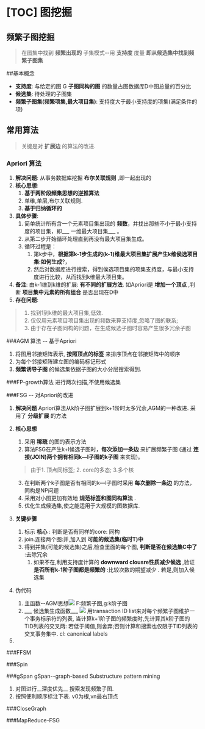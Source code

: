 [TOC]
图挖掘
===
频繁子图挖掘
---

> 在图集中找到 __频繁出现的__ 子集模式--用 __支持度__ 度量
> __即从候选集中找到频繁子图集__ 


##基本概念
- __支持度__: 与给定的图 G __子图同构的图__ 的数量占图数据库D中图总量的百分比
- __候选集__: 待处理的子图集
- __频繁子图集(频繁项集,最大项目集)__: 支持度大于最小支持度的项集(满足条件的项)

## 常用算法
> 关键是对 __扩展边__ 的算法的改进.

### Apriori 算法
1. __解决问题__:
	从事务数据库挖掘 __布尔关联规则__ ,即一起出现的
2. __核心思想__: 
	1. __基于两阶段频集思想的逆推算法__ 
	2. 单维,单层,布尔关联规则.
	3. __基于归纳循环的__
3. __具体步骤__:
	1. 简单统计所有含一个元素项目集出现的 __频数__，并找出那些不小于最小支持度的项目集，即___ 一维最大项目集___ 。
	2. 从第二步开始循环处理直到再没有最大项目集生成。
	3. 循环过程是：
		1. 第k步中，__根据第k-1步生成的(k-1)维最大项目集扩展产生k维侯选项目集:如何生成__?，
		2. 然后对数据库进行搜索，得到侯选项目集的项集支持度，与最小支持度进行比较，从而找到k维最大项目集。
4. __备注__:
	由k-1维到k维的扩展: __有不同的扩展方法__.
	如Apriori是 __增加一个顶点__ ,判断 __项目集中元素的所有组合__ 是否出现在D中
6. __存在问题__:

> 1. 找到1到k维的最大项目集,低效.
> 2. 仅仅用元素项目项目集出现的频数来算支持度,忽略了图的联系;
> 3. 由于存在子图同构的问题，在生成候选子图时容易产生很多冗余子图

###AGM 算法 -- 基于Apriori
1. 将图用邻接矩阵表示, __按照顶点的标签__ 来排序顶点在邻接矩阵中的顺序
2. 为每个邻接矩阵建立图的编码标记形式
3. __频繁诱导子图__ 的候选集依据子图的大小分层搜索得到.

###FP-growth算法 
进行两次扫描,不使用候选集

###FSG -- 对Apriori的改进
1. __解决问题__
	Apriori算法从k阶子图扩展到k+1阶时太多冗余,AGM的一种改进. 采用了 __分级扩展__ 的方法
2. __核心思想__
	1. 采用 __稀疏__ 的图的表示方法
	2. 算法FSG在产生k+l候选子图时，__每次添加一条边__ 来扩展频繁子图 (通过 __连接(JOIN)两个拥有相同k—l子图的k子图__ 来实现)。
	> 由于1. 顶点同标签; 2. core的多态; 3.多个核
	3. 在判断两个k子图是否有相同的k—l子图时采用 __每次删除一条边__ 的方法，同构是NP问题
	4. 采用对小图更加有效地 __规范标签和图同构算法__ .
	5. 优化生成候选集,使之能适用于大规模的图数据库.

3. __关键步骤__
	1. 标示 __核心__ : 判断是否有同样的core: 同构
	2. join.连接两个图:并,加入到 __可能的候选集(临时T)中__
	3. 得到并集(可能的候选集)之后,检查里面的每个图, __判断是否在候选集C中了__ :去除冗余
		1. 如果不在,利用支持度计算的 __downward clousre性质减少候选__ ,验证 __是否所有k-1阶子图都是频繁的__ :比较次数的期望减少 . 若是,则加入候选集

4. 伪代码
	1. 主函数--AGM思想![](http://i.imgur.com/wa8Vdu7.jpg)
		F:频繁子图,g:k阶子图
	2. ___ 候选集生成函数___ ![](http://i.imgur.com/sqd7aLU.jpg)
		用transaction ID list来对每个频繁子图维护一个事务标示符的列表, 当计算k+1阶子图的频繁度时,先计算其k阶子图的TID列表的交叉两: 
		若低于阈值,则舍弃;否则计算和搜索也仅限于TID列表的交叉事务集中. 
		cl: canonical labels
5. 


###FFSM
 
###Spin

###gSpan
gSpan--graph-based Substructure pattern mining 
1. 对图进行__深度优先__ 搜索发现频繁子图.
2. 按照便利顺序标注下表. v0为根,vn最右顶点

###CloseGraph

###MapReduce-FSG